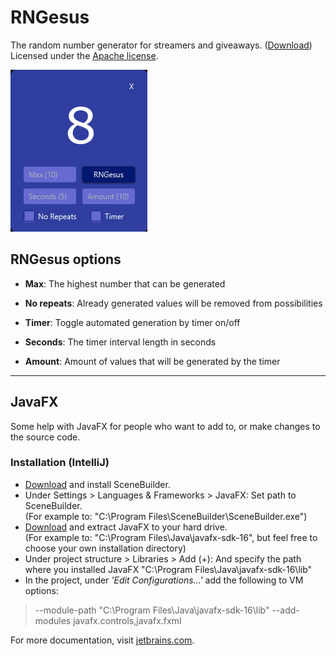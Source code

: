 # RNGesus
The random number generator for streamers and giveaways. ([Download](https://github.com/H3AR7B3A7/RNGesus/releases/download/v1.1/RNGesus.exe))  
Licensed under the [Apache license](LICENSE).

<img src="RNGesusExample.png" alt="RNGesus">

## RNGesus options
- **Max**: The highest number that can be generated
- **No repeats**: Already generated values will be removed from possibilities

- **Timer**: Toggle automated generation by timer on/off
- **Seconds**: The timer interval length in seconds
- **Amount**: Amount of values that will be generated by the timer

---

## JavaFX
Some help with JavaFX for people who want to add to, or make changes to the source code.

### Installation (IntelliJ)
- [Download](https://gluonhq.com/products/scene-builder/) and install SceneBuilder.
- Under Settings > Languages & Frameworks > JavaFX: Set path to SceneBuilder.  
(For example to: "C:\Program Files\SceneBuilder\SceneBuilder.exe")
- [Download](https://gluonhq.com/products/javafx/) and extract JavaFX to your hard drive.  
(For example to: "C:\Program Files\Java\javafx-sdk-16", but feel free to choose your own installation directory)
- Under project structure > Libraries > Add (+): And specify the path where you installed JavaFX "C:\Program Files\Java\javafx-sdk-16\lib"
- In the project, under *'Edit Configurations...'* add the following to VM options:
>--module-path "C:\Program Files\Java\javafx-sdk-16\lib" --add-modules javafx.controls,javafx.fxml

For more documentation, visit [jetbrains.com](https://www.jetbrains.com/help/idea/javafx.html).
